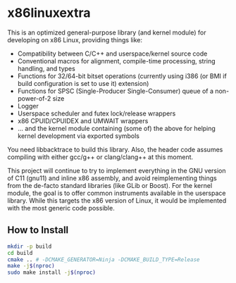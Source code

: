 # x86linuxextra

This is an optimized general-purpose library (and kernel module) for developing on x86 Linux, providing things like:

* Compatibility between C/C++ and userspace/kernel source code
* Conventional macros for alignment, compile-time processing, string handling, and types
* Functions for 32/64-bit bitset operations (currently using i386 (or BMI if build configuration is set to use it) extension)
* Functions for SPSC (Single-Producer Single-Consumer) queue of a non-power-of-2 size
* Logger
* Userspace scheduler and futex lock/release wrappers
* x86 CPUID/CPUIDEX and UMWAIT wrappers
* ... and the kernel module containing (some of) the above for helping kernel development via exported symbols

You need libbacktrace to build this library. Also, the header code assumes compiling with either gcc/g++ or clang/clang++ at this moment.

This project will continue to try to implement everything in the GNU version of C11 (gnu11) and inline x86 assembly, and avoid reimplementing things from the de-facto standard libraries (like GLib or Boost). For the kernel module, the goal is to offer common instruments available in the userspace library. While this targets the x86 version of Linux, it would be implemented with the most generic code possible.

## How to Install

```sh
mkdir -p build
cd build
cmake .. # -DCMAKE_GENERATOR=Ninja -DCMAKE_BUILD_TYPE=Release
make -j$(nproc)
sudo make install -j$(nproc)
```
